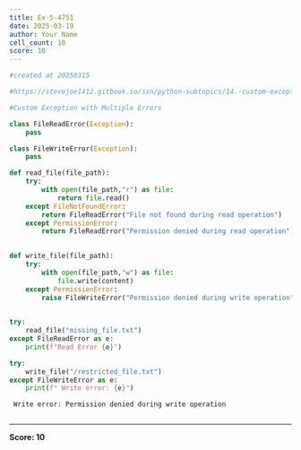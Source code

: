```yaml
---
title: Ex-5-4751
date: 2025-03-19
author: Your Name
cell_count: 10
score: 10
---
```


```python
#created at 20250315
```


```python
#https://stevejoe1412.gitbook.io/ssn/python-subtopics/14.-custom-exceptions
```


```python
#Custom Exception with Multiple Errors
```


```python
class FileReadError(Exception):
    pass
```


```python
class FileWriteError(Exception):
    pass
```


```python
def read_file(file_path):
    try:
        with open(file_path,"r") as file:
            return file.read()
    except FileNotFoundError:
        return FileReadError("File not found during read operation")
    except PermissionError:
        return FileReadError("Permission denied during read operation")
        
```


```python
def write_file(file_path):
    try:
        with open(file_path,"w") as file:
            file.write(content)
    except PermissionError:
        raise FileWriteError("Permission denied during write operation")
        
```


```python
try:
    read_file("missing_file.txt")
except FileReadError as e:
    print(f"Read Error {e}")
```


```python
try:
    write_file("/restricted_file.txt")
except FileWriteError as e:
    print(f" Write error: {e}")
```

     Write error: Permission denied during write operation



```python

```


---
**Score: 10**
